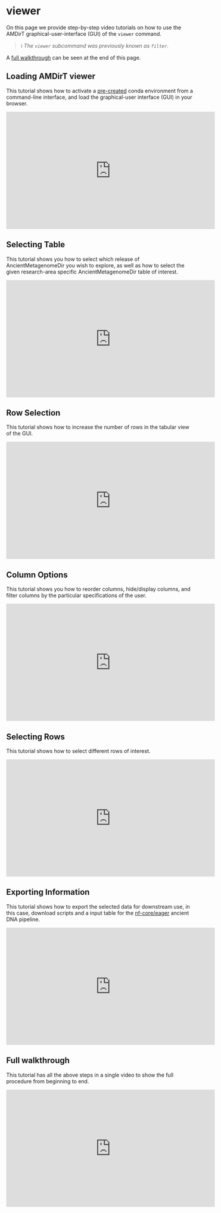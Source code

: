 # viewer

On this page we provide step-by-step video tutorials on how to use the AMDirT graphical-user-interface (GUI) of the `viewer` command.

> ℹ️ _The `viewer` subcommand was previously known as `filter`._

A [full walkthrough](#full-walkthrough) can be seen at the end of this page.

## Loading AMDirT viewer

This tutorial shows how to activate a [pre-created](README#install) conda environment from a command-line interface, and load the graphical-user interface (GUI) in your browser.

<iframe width="560" height="315" src="https://www.youtube.com/embed/EANpFh__6V8" title="YouTube video player" frameborder="0" allow="accelerometer; autoplay; clipboard-write; encrypted-media; gyroscope; picture-in-picture; web-share" allowfullscreen></iframe>

## Selecting Table

This tutorial shows you how to select which release of AncientMetagenomeDir you wish to explore, as well as how to select the given research-area specific AncientMetagenomeDir table of interest.

<iframe width="560" height="315" src="https://www.youtube.com/embed/dUzeJfSTQCU" title="YouTube video player" frameborder="0" allow="accelerometer; autoplay; clipboard-write; encrypted-media; gyroscope; picture-in-picture; web-share" allowfullscreen></iframe>

## Row Selection

This tutorial shows how to increase the number of rows in the tabular view of the GUI.

<iframe width="560" height="315" src="https://www.youtube.com/embed/DFHlGQcREy0" title="YouTube video player" frameborder="0" allow="accelerometer; autoplay; clipboard-write; encrypted-media; gyroscope; picture-in-picture; web-share" allowfullscreen></iframe>

## Column Options

This tutorial shows you how to reorder columns, hide/display columns, and filter columns by the particular specifications of the user.

<iframe width="560" height="315" src="https://www.youtube.com/embed/uRPkvGum19A" title="YouTube video player" frameborder="0" allow="accelerometer; autoplay; clipboard-write; encrypted-media; gyroscope; picture-in-picture; web-share" allowfullscreen></iframe>

## Selecting Rows

This tutorial shows how to select different rows of interest.

<iframe width="560" height="315" src="https://www.youtube.com/embed/-EnIIMEIGgA" title="YouTube video player" frameborder="0" allow="accelerometer; autoplay; clipboard-write; encrypted-media; gyroscope; picture-in-picture; web-share" allowfullscreen></iframe>

## Exporting Information

This tutorial shows how to export the selected data for downstream use, in this case, download scripts and a input table for the [nf-core/eager](https://nf-co.re/eager) ancient DNA pipeline.

<iframe width="560" height="315" src="https://www.youtube.com/embed/Re6YAdGmm7w" title="YouTube video player" frameborder="0" allow="accelerometer; autoplay; clipboard-write; encrypted-media; gyroscope; picture-in-picture; web-share" allowfullscreen></iframe>

## Full walkthrough

This tutorial has all the above steps in a single video to show the full procedure from beginning to end.

<iframe width="560" height="315" src="https://www.youtube.com/embed/iWrHJFG7Ky0" title="YouTube video player" frameborder="0" allow="accelerometer; autoplay; clipboard-write; encrypted-media; gyroscope; picture-in-picture; web-share" allowfullscreen></iframe>
